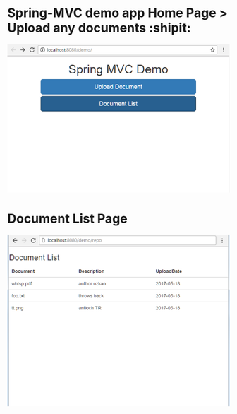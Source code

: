 # Spring-MVC demo app Home Page > Upload any documents :shipit:
 


![Home Page](screenshots/app_scr_1.png "Home Page")
# Document List Page

![Document List Page](screenshots/app_scr_2.png "Document List")


